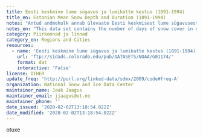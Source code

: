 ```yaml
---
title: Eesti keskmine lume sügavus ja lumikatte kestus (1891-1994)
title_en: Estonian Mean Snow Depth and Duration (1891-1994)
notes: "Antud andmehulk annab ülevaate Eesti keskmisest lume sügavusest ja lumikatte kestus vahemikus 1891 kuni 1994. Lumikatte kestus on antud päevade arvuna aasta kohta. Lumikatte kestvuse kohta on andmestik vahemikus 1891 kuni 1994.\r\n\r\nLume sügavus on antud 10-päevase keskmisena, kokku kolm mõõtmist. Keskmise lume sügavuse kohta on andmestik vahemikus 1981 kuni 1990. \r\n\r\nMõne mõõtmisasukoha puhul on andmeid kaks - üks kaitstud kogumisala kohta ning teine avatud ligipääsuga kogumisala kohta.\r\n\r\nMetadata on saadaval siin: <a href='https://nsidc.org/api/dataset/metadata/v2/oai?verb=GetRecord&metadataPrefix=dif&identifier=G01174.001'>https://nsidc.org/api/dataset/metadata/v2/oai?verb=GetRecord&metadataPrefix=dif&identifier=G01174.001</a>"
notes_en: "This data set contains the number of days of snow cover in days per year, and three 10-day snow depth means per month in centimeters from stations across Estonia. The days of snow cover data extend from 1891 through 1994, while the snow depth means extend from 1891 through 1990. Some stations for some years have two data entries, one for a protected collection area, and one for an exposed collection area.\r\n\r\nMetadata is available here: <a href='https://nsidc.org/api/dataset/metadata/v2/oai?verb=GetRecord&metadataPrefix=dif&identifier=G01174.001'>https://nsidc.org/api/dataset/metadata/v2/oai?verb=GetRecord&metadataPrefix=dif&identifier=G01174.001</a>"
category: Piirkonnad ja linnad
category_en: Regions and Cities
resources:
  - name: 'Eesti keskmine lume sügavus ja lumikatte kestus (1891-1994)'
    url: 'ftp://sidads.colorado.edu/pub/DATASETS/NOAA/G01174/'
    format: dat
    interactive: 'False'
license: OTHER
update_freq: 'http://purl.org/linked-data/sdmx/2009/code#freq-A'
organization: National Snow and Ice Data Center
maintainer_name: Jaak Jaagus
maintainer_email: jjaagus@ut.ee
maintainer_phone: ''
date_issued: '2020-02-02T13:18:54.022Z'
date_modified: '2020-02-02T13:18:54.022Z'
---
```

otuxe
